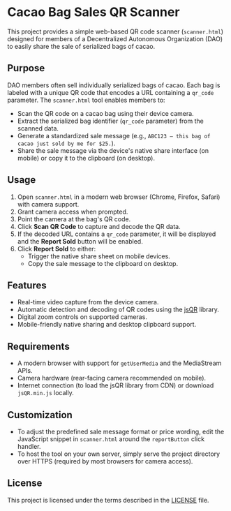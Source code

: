 # Cacao Bag Sales QR Scanner

This project provides a simple web-based QR code scanner (`scanner.html`) designed for members of a Decentralized Autonomous Organization (DAO) to easily share the sale of serialized bags of cacao.

## Purpose

DAO members often sell individually serialized bags of cacao. Each bag is labeled with a unique QR code that encodes a URL containing a `qr_code` parameter. The `scanner.html` tool enables members to:

- Scan the QR code on a cacao bag using their device camera.
- Extract the serialized bag identifier (`qr_code` parameter) from the scanned data.
- Generate a standardized sale message (e.g., `ABC123 – this bag of cacao just sold by me for $25.`).
- Share the sale message via the device's native share interface (on mobile) or copy it to the clipboard (on desktop).

## Usage

1. Open `scanner.html` in a modern web browser (Chrome, Firefox, Safari) with camera support.
2. Grant camera access when prompted.
3. Point the camera at the bag's QR code.
4. Click **Scan QR Code** to capture and decode the QR data.
5. If the decoded URL contains a `qr_code` parameter, it will be displayed and the **Report Sold** button will be enabled.
6. Click **Report Sold** to either:
   - Trigger the native share sheet on mobile devices.
   - Copy the sale message to the clipboard on desktop.

## Features

- Real-time video capture from the device camera.
- Automatic detection and decoding of QR codes using the [jsQR](https://github.com/cozmo/jsQR) library.
- Digital zoom controls on supported cameras.
- Mobile-friendly native sharing and desktop clipboard support.

## Requirements

- A modern browser with support for `getUserMedia` and the MediaStream APIs.
- Camera hardware (rear-facing camera recommended on mobile).
- Internet connection (to load the jsQR library from CDN) or download `jsQR.min.js` locally.

## Customization

- To adjust the predefined sale message format or price wording, edit the JavaScript snippet in `scanner.html` around the `reportButton` click handler.
- To host the tool on your own server, simply serve the project directory over HTTPS (required by most browsers for camera access).

## License

This project is licensed under the terms described in the [LICENSE](./LICENSE) file.